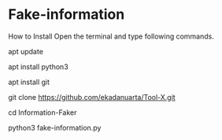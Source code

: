 # Fake-information

How to Install
Open the terminal and type following commands.

apt update

apt install python3 

apt install git

git clone https://github.com/ekadanuarta/Tool-X.git

cd Information-Faker

python3 fake-information.py 
